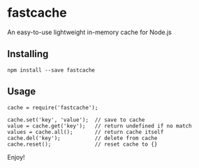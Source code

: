 # fastcache
An easy-to-use lightweight in-memory cache for Node.js

## Installing

```
npm install --save fastcache
```

## Usage

```
cache = require('fastcache');

cache.set('key', 'value');  // save to cache
value = cache.get('key');   // return undefined if no match
values = cache.all();       // return cache itself
cache.del('key');           // delete from cache
cache.reset();              // reset cache to {}

```

Enjoy!